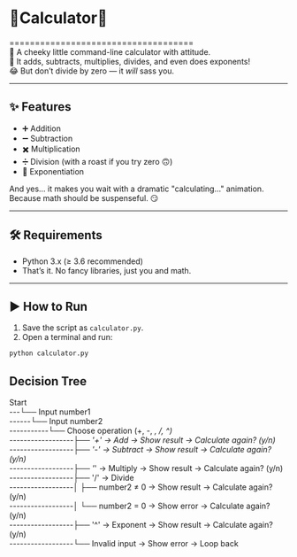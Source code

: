 # 🎉Calculator🎉  
====================================  
🚀 A cheeky little command-line calculator with attitude.  
🧮 It adds, subtracts, multiplies, divides, and even does exponents!  
😂 But don’t divide by zero — it *will* sass you.  

---

## ✨ Features
- ➕ Addition  
- ➖ Subtraction  
- ✖️ Multiplication  
- ➗ Division (with a roast if you try zero 🙃)  
- 🔼 Exponentiation  

And yes… it makes you wait with a dramatic "calculating..." animation.  
Because math should be suspenseful. 😏   
  
---  
  
## 🛠 Requirements  
- Python 3.x (≥ 3.6 recommended)  
- That’s it. No fancy libraries, just you and math.  

---

## ▶️ How to Run  
1. Save the script as `calculator.py`.   
2. Open a terminal and run:    
  
```bash
python calculator.py
```
## Decision Tree

Start  
---└── Input number1  
------└── Input number2  
-----------└── Choose operation (+, -, *, /, ^)  
------------------├── '+' → Add → Show result → Calculate again? (y/n)  
------------------├── '-' → Subtract → Show result → Calculate again? (y/n)  
------------------├── '*' → Multiply → Show result → Calculate again? (y/n)  
------------------├── '/' → Divide  
------------------│        ├── number2 ≠ 0 → Show result → Calculate again? (y/n)  
------------------│        └── number2 = 0 → Show error → Calculate again? (y/n)  
------------------├── '^' → Exponent → Show result → Calculate again? (y/n)  
------------------└── Invalid input → Show error → Loop back  
